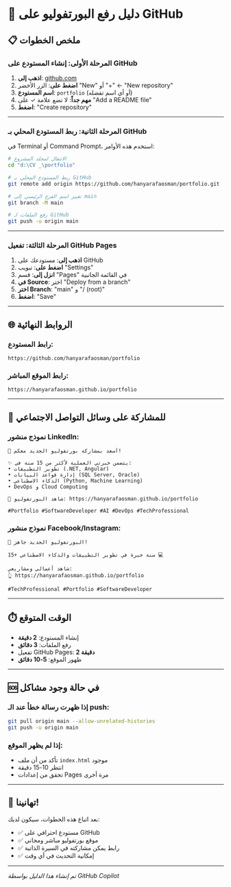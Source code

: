 # 🚀 دليل رفع البورتفوليو على GitHub

## 📋 ملخص الخطوات

### المرحلة الأولى: إنشاء المستودع على GitHub
1. **اذهب إلى**: [github.com](https://github.com)
2. **اضغط على**: الزر الأخضر "New" أو "+" ← "New repository"
3. **اسم المستودع**: `portfolio` (أو أي اسم تفضله)
4. **مهم جداً**: لا تضع علامة ✓ على "Add a README file"
5. **اضغط**: "Create repository"

---

### المرحلة الثانية: ربط المستودع المحلي بـ GitHub

في Terminal أو Command Prompt، استخدم هذه الأوامر:

```bash
# الانتقال لمجلد المشروع
cd "d:\CV _\portfolio"

# ربط المستودع المحلي بـ GitHub
git remote add origin https://github.com/hanyarafaosman/portfolio.git

# تغيير اسم الفرع الرئيسي إلى main
git branch -M main

# رفع الملفات لـ GitHub
git push -u origin main
```

---

### المرحلة الثالثة: تفعيل GitHub Pages

1. **اذهب إلى**: مستودعك على GitHub
2. **اضغط على**: تبويب "Settings"
3. **انزل إلى**: قسم "Pages" في القائمة الجانبية
4. **في Source**: اختر "Deploy from a branch"
5. **اختر Branch**: "main" و "/ (root)"
6. **اضغط**: "Save"

---

## 🌐 الروابط النهائية

### رابط المستودع:
```
https://github.com/hanyarafaosman/portfolio
```

### رابط الموقع المباشر:
```
https://hanyarafaosman.github.io/portfolio
```

---

## 📱 للمشاركة على وسائل التواصل الاجتماعي

### نموذج منشور LinkedIn:
```
🎯 أسعد بمشاركة بورتفوليو الجديد معكم!

✨ يتضمن خبرتي العملية لأكثر من 15 سنة في:
• تطوير التطبيقات (.NET, Angular)
• إدارة قواعد البيانات (SQL Server, Oracle)
• الذكاء الاصطناعي (Python, Machine Learning)
• DevOps و Cloud Computing

🔗 شاهد البورتفوليو: https://hanyarafaosman.github.io/portfolio

#Portfolio #SoftwareDeveloper #AI #DevOps #TechProfessional
```

### نموذج منشور Facebook/Instagram:
```
🚀 البورتفوليو الجديد جاهز!

15+ سنة خبرة في تطوير التطبيقات والذكاء الاصطناعي 💻

شاهد أعمالي ومشاريعي:
👆 https://hanyarafaosman.github.io/portfolio

#TechProfessional #Portfolio #SoftwareDeveloper
```

---

## ⏱️ الوقت المتوقع
- إنشاء المستودع: **2 دقيقة**
- رفع الملفات: **3 دقائق**
- تفعيل GitHub Pages: **2 دقيقة**
- ظهور الموقع: **5-10 دقائق**

---

## 🆘 في حالة وجود مشاكل

### إذا ظهرت رسالة خطأ عند الـ push:
```bash
git pull origin main --allow-unrelated-histories
git push -u origin main
```

### إذا لم يظهر الموقع:
- تأكد من أن ملف `index.html` موجود
- انتظر 10-15 دقيقة
- تحقق من إعدادات Pages مرة أخرى

---

## 🎉 تهانينا!
بعد اتباع هذه الخطوات، سيكون لديك:
- ✅ مستودع احترافي على GitHub
- ✅ موقع بورتفوليو مباشر ومجاني
- ✅ رابط يمكن مشاركته في السيرة الذاتية
- ✅ إمكانية التحديث في أي وقت

---

*تم إنشاء هذا الدليل بواسطة GitHub Copilot*
